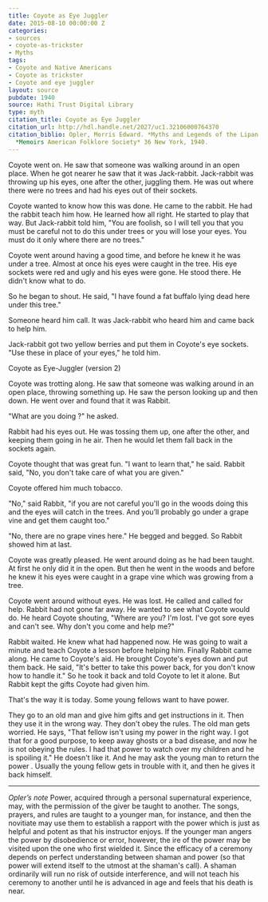 ```yaml
---
title: Coyote as Eye Juggler
date: 2015-08-10 00:00:00 Z
categories:
- sources
- coyote-as-trickster
- Myths
tags:
- Coyote and Native Americans
- Coyote as trickster
- Coyote and eye juggler
layout: source
pubdate: 1940
source: Hathi Trust Digital Library
type: myth
citation_title: Coyote as Eye Juggler
citation_url: http://hdl.handle.net/2027/uc1.32106000764370
citation_biblio: Opler, Morris Edward. *Myths and Legends of the Lipan Apache Indians.*
  *Memoirs American Folklore Society* 36 New York, 1940.
---
```


Coyote went on. He saw that someone was walking around in an open place. When he got nearer he saw that it was Jack-rabbit. Jack-rabbit was throwing up his eyes, one after the other, juggling them. He was out where there were no trees and had his eyes out of their sockets.

Coyote wanted to know how this was done. He came to the rabbit. He had the rabbit teach him how. He learned how all right. He started to play that way. But Jack-rabbit told him, "You are foolish, so I will tell you that you must be careful not to do this under trees or you will lose your eyes. You must do it only where there are no trees."

Coyote went around having a good time, and before he knew it he was under a tree. Almost at once his eyes were caught in the tree. His eye sockets were red and ugly and his eyes were gone. He stood there. He didn't know what to do.

So he began to shout. He said, "I have found a fat buffalo lying dead here under  this tree."

Someone heard him call. It was Jack-rabbit who heard him and came back to help him.

Jack-rabbit got two yellow berries and put them in Coyote's eye sockets. "Use these in place of your eyes," he told him.

Coyote as Eye-Juggler (version 2)

Coyote was trotting along. He saw that someone was walking around in an open place, throwing something up. He saw the person looking up and then down. He went over and found that it was Rabbit.

"What are you doing ?" he asked.

Rabbit had his eyes out. He was tossing them up, one after the other, and keeping them going in he air. Then he would let them fall back in the sockets again.

Coyote thought that was great fun. "I want to learn that," he said. Rabbit said, "No, you don't take care of what you are given."

Coyote offered him much tobacco.

"No," said Rabbit, "if you are not careful you'll go in the woods doing this and the eyes will catch in the trees. And you’ll  probably go under a grape vine and get them caught too."

"No, there are no grape vines here." He begged and begged. So Rabbit showed him at last.

Coyote was greatly pleased. He went around doing as he had been taught. At first he only did it in the open. But then he went in the woods and before he knew it his eyes were caught in a grape vine which was growing from a tree.

Coyote went around without eyes. He was lost. He called and called for help.
Rabbit had not gone far away. He wanted to see what Coyote would do. He heard  Coyote shouting, "Where are you? I'm lost. I've got sore eyes and can't see. Why don't you come and help me?"

Rabbit waited. He knew what had happened now. He was going to wait a minute and teach Coyote a lesson before helping him.
Finally Rabbit came along. He came to Coyote's aid. He brought Coyote's eyes down and put them back. He said, "It's better to take this power back, for you don't know how to handle it."  So he took it back and told Coyote to let it alone. But Rabbit kept the gifts Coyote had given him.

That's the way it is today. Some young fellows want to have power.

They go to an old man and give him gifts and get instructions in it. Then they use it in the wrong way. They don't obey the rules. The old man gets worried. He says, "That fellow isn't using my power in the right way. I got that for a good purpose, to keep away ghosts or a bad disease, and now he is not obeying the rules. I had that power to watch over my children and he is spoiling it." He doesn't like it. And he may ask the young man to return the power . Usually the young fellow gets in trouble with it, and then he gives it back himself.
***
*Opler’s note* 
Power, acquired through a personal supernatural experience, may, with the permission of the giver be taught to another. The songs, prayers, and rules are taught to a younger man, for instance, and then the novitiate may use them to establish a rapport with the power which is just as helpful and potent as that his instructor enjoys. If the younger man angers the power by disobedience or error, however, the ire of the power may be visited upon the one who first wielded it. Since the efficacy of a ceremony depends on perfect understanding between shaman and power (so that power will extend itself to the utmost at the shaman's call). A shaman ordinarily will run no risk of outside interference,  and will not teach his ceremony to another until he is advanced in age and feels that his death is near.
